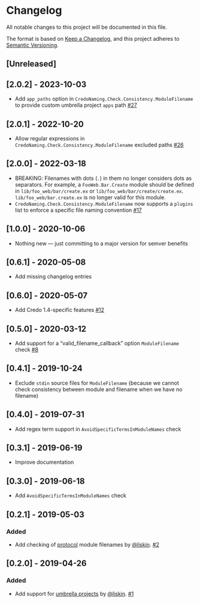 # Changelog

All notable changes to this project will be documented in this file.

The format is based on [Keep a Changelog](https://keepachangelog.com/en/1.0.0/), and this project adheres to [Semantic Versioning](https://semver.org/spec/v2.0.0.html).

## [Unreleased]

## [2.0.2] - 2023-10-03

- Add `app_paths` option in `CredoNaming.Check.Consistency.ModuleFilename` to provide custom umbrella project `apps` path [#27](https://github.com/mirego/credo_naming/pull/27)

## [2.0.1] - 2022-10-20

- Allow regular expressions in `CredoNaming.Check.Consistency.ModuleFilename` excluded paths [#26](https://github.com/mirego/credo_naming/pull/26)

## [2.0.0] - 2022-03-18

- BREAKING: Filenames with dots (`.`) in them no longer considers dots as separators. For example, a `FooWeb.Bar.Create` module should be defined in `lib/foo_web/bar/create.ex` or `lib/foo_web/bar/create/create.ex`. `lib/foo_web/bar.create.ex` is no longer valid for this module.
- `CredoNaming.Check.Consistency.ModuleFilename` now supports a `plugins` list to enforce a specific file naming convention [#17](https://github.com/mirego/credo_naming/pull/17)

## [1.0.0] - 2020-10-06

- Nothing new — just committing to a major version for semver benefits

## [0.6.1] - 2020-05-08

- Add missing changelog entries

## [0.6.0] - 2020-05-07

- Add Credo 1.4-specific features [#12](https://github.com/mirego/credo_naming/pull/12)

## [0.5.0] - 2020-03-12

- Add support for a “valid_filename_callback” option `ModuleFilename` check [#8](https://github.com/mirego/credo_naming/pull/8)

## [0.4.1] - 2019-10-24

- Exclude `stdin` source files for `ModuleFilename` (because we cannot check consistency between module and filename when we have no filename)

## [0.4.0] - 2019-07-31

- Add regex term support in `AvoidSpecificTermsInModuleNames` check

## [0.3.1] - 2019-06-19

- Improve documentation

## [0.3.0] - 2019-06-18

- Add `AvoidSpecificTermsInModuleNames` check

## [0.2.1] - 2019-05-03

### Added

- Add checking of [protocol](https://elixir-lang.org/getting-started/protocols.html) module filenames by [@liskin](https://github.com/liskin). [#2](https://github.com/mirego/credo_filename_consistency/pull/2)

## [0.2.0] - 2019-04-26

### Added

- Add support for [umbrella projects](https://elixir-lang.org/getting-started/mix-otp/dependencies-and-umbrella-projects.html#umbrella-projects) by [@liskin](https://github.com/liskin). [#1](https://github.com/mirego/credo_filename_consistency/pull/1)
